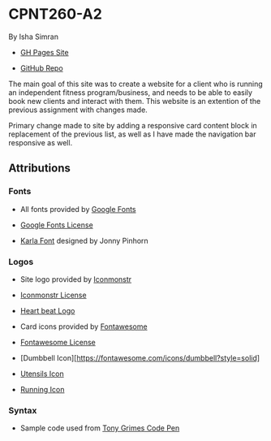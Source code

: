 # CPNT260-A2
By Isha Simran

- [GH Pages Site](https://ishasimran.github.io/cpnt260-a2/)

- [GitHub Repo](https://github.com/IshaSimran/cpnt260-a2)

The main goal of this site was to create a website for a client who is running an independent fitness program/business, and needs to be able to easily book new clients and interact with them. This website is an extention of the previous assignment with changes made.

Primary change made to site by adding a responsive card content block in replacement of the previous list, as well as I have made the navigation bar responsive as well.

## Attributions

### Fonts
- All fonts provided by [Google Fonts](https://fonts.google.com/)

- [Google Fonts License](https://fonts.google.com/about)

- [Karla Font](https://fonts.google.com/specimen/Karla?query=kar) designed by Jonny Pinhorn

### Logos
- Site logo provided by [Iconmonstr](https://iconmonstr.com/)

- [Iconmonstr License](xhttps://iconmonstr.com/license/)

- [Heart beat Logo](https://iconmonstr.com/medical-7-svg/)

- Card icons provided by [Fontawesome](https://fontawesome.com/)

- [Fontawesome License](https://fontawesome.com/license/free)

- [Dumbbell Icon][https://fontawesome.com/icons/dumbbell?style=solid]

- [Utensils Icon](https://fontawesome.com/icons/utensils?style=solid)

- [Running Icon](https://fontawesome.com/icons/running?style=solid)

### Syntax
- Sample code used from [Tony Grimes Code Pen](https://codepen.io/browsertherapy/pen/vYGxRNB)